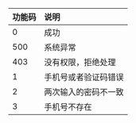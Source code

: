 |功能码   |说明                             |
|:-------|:-------------------------------|
|0|成功|
|500|系统异常|
|403|没有权限，拒绝处理|
|1|手机号或者验证码错误|
|2|两次输入的密码不一致|
|3|手机号不存在|